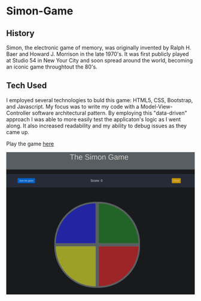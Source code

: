 # Simon-Game

## History
Simon, the electronic game of memory, was originally invented by Ralph H. Baer and Howard J. Morrison in the late 1970's. It was first publicly played at Studio 54 in New Your City and soon spread around the world, becoming an iconic game throughtout the 80's. 

## Tech Used
I employed several technologies to buld this game: HTML5, CSS, Bootstrap, and Javascript. My focus was to write my code with a Model-View-Controller software architectural pattern. By employing this "data-driven" approach I was able to more easily test the applicaton's logic as I went along. It also increased readability and my ability to debug issues as they came up. 

Play the game [here](https://vectornull.github.io/Simon-Game/)

![simon-game](/img/simonGame.png)